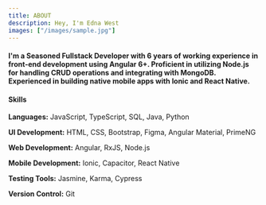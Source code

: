 ```yaml
---
title: ABOUT
description: Hey, I'm Edna West
images: ["/images/sample.jpg"]
---
```



#### I'm a Seasoned Fullstack Developer with 6 years of working experience in front-end development using Angular 6+. Proficient in utilizing Node.js for handling CRUD operations and integrating with MongoDB. Experienced in building native mobile apps with Ionic and React Native.

#### Skills

**Languages:**  JavaScript, TypeScript, SQL, Java, Python

**UI Development:**  HTML, CSS, Bootstrap, Figma, Angular Material, PrimeNG

**Web Development:** Angular, RxJS, Node.js

**Mobile Development:** Ionic, Capacitor, React Native

**Testing Tools:**  Jasmine, Karma, Cypress

**Version Control:**  Git

